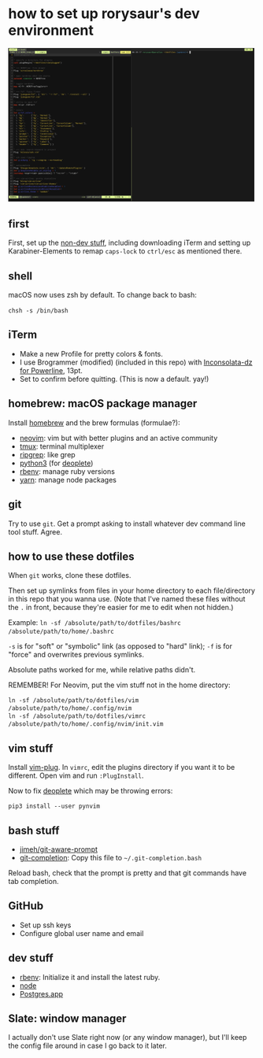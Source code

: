 # how to set up rorysaur's dev environment

<img src="https://raw.githubusercontent.com/rorysaur/dotfiles/master/images/tmux.png" width="500" alt="tmux with neovim">

## first
First, set up the [non-dev stuff](https://rorysaur.blog/post/188156909219/how-to-set-up-rorys-exact-desktop-environment), including downloading
iTerm and setting up Karabiner-Elements to remap `caps-lock` to `ctrl/esc` as
mentioned there.


## shell
macOS now uses zsh by default. To change back to bash:

`chsh -s /bin/bash`


## iTerm
+ Make a new Profile for pretty colors & fonts.
+ I use Brogrammer (modified) (included in this repo) with [Inconsolata-dz for Powerline](https://github.com/powerline/fonts/tree/master/InconsolataDz), 13pt.
+ Set to confirm before quitting. (This is now a default. yay!)


## homebrew: macOS package manager
Install [homebrew](https://brew.sh/) and the brew formulas (formulae?):
+ [neovim](https://neovim.io/): vim but with better plugins and an active community
+ [tmux](https://github.com/tmux/tmux): terminal multiplexer
+ [ripgrep](https://github.com/BurntSushi/ripgrep): like grep
+ [python3](https://www.python.org/) (for [deoplete](https://github.com/Shougo/deoplete.nvim))
+ [rbenv](https://github.com/rbenv/rbenv): manage ruby versions
+ [yarn](https://yarnpkg.com/lang/en/): manage node packages


## git
Try to use `git`. Get a prompt asking to install whatever dev command line tool stuff.
Agree.


## how to use these dotfiles

When `git` works, clone these dotfiles.

Then set up symlinks from files in your home directory to each file/directory
in this repo that you wanna use. (Note that I've named these files without the
`.` in front, because they're easier for me to edit when not hidden.)

Example: `ln -sf /absolute/path/to/dotfiles/bashrc /absolute/path/to/home/.bashrc`

`-s` is for "soft" or "symbolic"  link (as opposed to "hard" link); `-f` is for "force" and overwrites previous symlinks.

Absolute paths worked for me, while relative paths didn't.

REMEMBER! For Neovim, put the vim stuff not in the home directory:
```
ln -sf /absolute/path/to/dotfiles/vim /absolute/path/to/home/.config/nvim
ln -sf /absolute/path/to/dotfiles/vimrc /absolute/path/to/home/.config/nvim/init.vim
```


## vim stuff

Install [vim-plug](https://github.com/junegunn/vim-plug).
In `vimrc`, edit the plugins directory if you want it to be different.
Open vim and run `:PlugInstall`.

Now to fix [deoplete](https://github.com/Shougo/deoplete.nvim) which may be throwing errors:
```
pip3 install --user pynvim
```


## bash stuff
+ [jimeh/git-aware-prompt](https://github.com/jimeh/git-aware-prompt)
+ [git-completion](https://github.com/git/git/blob/master/contrib/completion/git-completion.bash): Copy this file to `~/.git-completion.bash`

Reload bash, check that the prompt is pretty and that git commands have tab
completion.


## GitHub
+ Set up ssh keys
+ Configure global user name and email


## dev stuff
+ [rbenv](https://github.com/rbenv/rbenv): Initialize it and install the latest
  ruby.
+ [node](https://nodejs.org/en/)
+ [Postgres.app](https://postgresapp.com/)


## Slate: window manager
I actually don't use Slate right now (or any window manager), but I'll keep the
config file around in case I go back to it later.
